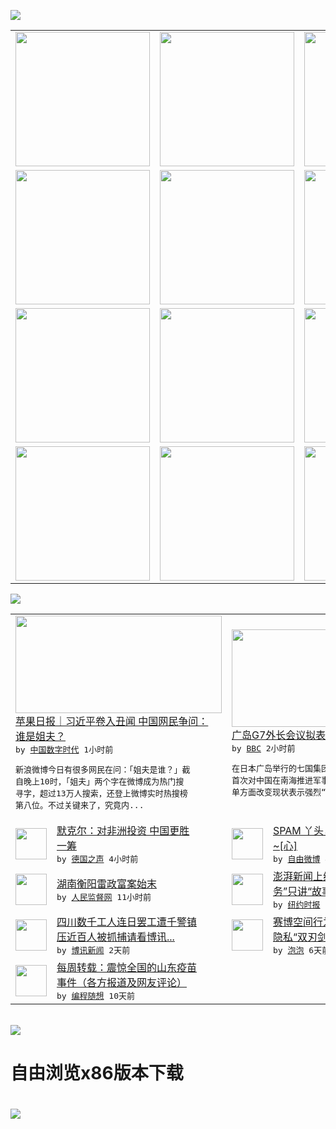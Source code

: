 

<a href="https://github.com/greatfire/z/raw/master/FreeBrowser.apk"><img src="https://raw.githubusercontent.com/greatfire/wiki/master/x/header.png" /></a><table><tr><td width="262" align="center" valign="center"><a href="https://github.com/greatfire/wiki/wiki/nyt" title="纽约时报中文网 国际纵览"><img src="https://raw.githubusercontent.com/greatfire/wiki/master/x/nyt_flag.png" width="215"/></a></td><td width="262" align="center" valign="center"><a href="https://github.com/greatfire/wiki/wiki/dw" title=""><img src="https://raw.githubusercontent.com/greatfire/wiki/master/x/dw_flag.png" width="215"/></a></td><td width="262" align="center" valign="center"><a href="https://github.com/greatfire/wiki/wiki/rmjd" title=""><img src="https://raw.githubusercontent.com/greatfire/wiki/master/x/rmjd_flag.png" width="215"/></a></td></tr><tr><td width="262" align="center" valign="center"><a href="https://github.com/paopaonetizen/website" title="泡泡 - 未经审查的互联网信息"><img src="https://raw.githubusercontent.com/greatfire/wiki/master/x/pp_flag.png" width="215"/></a></td><td width="262" align="center" valign="center"><a href="https://github.com/getlantern/mirror" title="以及自由微博和GreatFire.org官方中文论坛"><img src="https://raw.githubusercontent.com/greatfire/wiki/master/x/lantern_flag.png" width="215"/></a></td><td width="262" align="center" valign="center"><a href="https://github.com/cdtmirrors/m/" title=""><img src="https://raw.githubusercontent.com/greatfire/wiki/master/x/cdt_flag.png" width="215"/></a></td></tr><tr><td width="262" align="center" valign="center"><a href="https://github.com/program-think/blog" title="编程随想的博客"><img src="https://raw.githubusercontent.com/greatfire/wiki/master/x/pt_flag.png" width="215"/></a></td><td width="262" align="center" valign="center"><a href="https://github.com/greatfire/wiki/wiki/bbc" title=""><img src="https://raw.githubusercontent.com/greatfire/wiki/master/x/bbc_flag.png" width="215"/></a></td><td width="262" align="center" valign="center"><a href="https://github.com/freeweibo/s" title="自由微博 - 匿名和不受屏蔽的新浪微博搜索"><img src="https://raw.githubusercontent.com/greatfire/wiki/master/x/fw_flag.png" width="215"/></a></td></tr><tr><td width="262" align="center" valign="center"><a href="https://github.com/greatfire/wiki/wiki/google" title=""><img src="https://raw.githubusercontent.com/greatfire/wiki/master/x/google_flag.png" width="215"/></a></td><td width="262" align="center" valign="center"><a href="https://github.com/bxnews/boxun" title=""><img src="https://raw.githubusercontent.com/greatfire/wiki/master/x/bx_flag.png" width="215"/></a></td><td width="262" align="center" valign="center"><a href="https://github.com/greatfire/wiki/wiki/open-source" title="欢迎访问GreatFire.org开发者项目网站"><img src="https://raw.githubusercontent.com/greatfire/wiki/master/x/open-source_flag.png" width="215"/></a></td></tr></table><img src="https://raw.githubusercontent.com/greatfire/wiki/master/x/newsfeed text.png" /><table cols="4"><tr><td colspan="2" width="380"><a href="http://feedproxy.google.com/~r/chinadigitaltimes/main-page/~3/93DBK_P-S9Y/"><img src="http://i1.wp.com/chinadigitaltimes.net/chinese/files/2016/04/1459952998_40c8.jpg?resize=549%2C309" width="330" height="156"/></a></br><a href="http://feedproxy.google.com/~r/chinadigitaltimes/main-page/~3/93DBK_P-S9Y/">苹果日报｜习近平卷入丑闻 中国网民争问：<br/>谁是姐夫？</a></br><kbd> by <a href="http://chinadigitaltimes.net/chinese/">中国数字时代</a> 1小时前 </kbd></br><pre>新浪微博今日有很多网民在问：「姐夫是谁？」截<br/>自晚上10时，「姐夫」两个字在微博成为热门搜<br/>寻字，超过13万人搜索，还登上微博实时热搜榜<br/>第八位。不过关键来了，究竟内...</pre></td><td colspan="2" width="380"><a href="http://www.bbc.com/zhongwen/simp/world/2016/04/160406_japan_g7_china_sea"><img src="http://a.files.bbci.co.uk/worldservice/live/assets/images/2016/03/20/160320183003_south_sea_144x81_sciencephotolibrary_nocredit.jpg" width="330" height="156"/></a></br><a href="http://www.bbc.com/zhongwen/simp/world/2016/04/160406_japan_g7_china_sea">广岛G7外长会议拟表态“反对”南海军事化</a></br><kbd> by <a href="http://www.bbc.co.uk/zhongwen/simp">BBC</a> 2小时前 </kbd></br><pre>在日本广岛举行的七国集团外长会议将发表文件，<br/>首次对中国在南海推进军事基地化表示关切，并对<br/>单方面改变现状表示强烈“反对”。</pre></td></tr><tr><td><img src="http://www.dw.com/image/0,,19170097_302,00.jpg" width="50" height="50"/></td><td width="280"><a href="http://dw.com/p/1IR2g?maca=chi-GK-text-greatfire-all-chinese-15625-xml-mrss">默克尔：对非洲投资 中国更胜<br/>一筹</a></br><kbd> by <a href="http://dw.de">德国之声</a> 4小时前 </kbd></td><td><img src="http://ww1.sinaimg.cn/large/d7eb27e2gw1f2na13fhvdj20c811wq6t.jpg" width="50" height="50"/></td><td width="280"><a href="https://freeweibo.com/weibo/3961445219830013">SPAM 丫头，记得活得漂亮<br/>~[心]</a></br><kbd> by <a href="https://freeweibo.com/">自由微博</a> 4小时前 </kbd></td></tr><tr><td><img src="http://www.rmjdw.com/uploads/allimg/160406/1103411N0-0.jpg" width="50" height="50"/></td><td width="280"><a href="http://www.rmjdw.com//shehuijilu/20160406/15522.html">湖南衡阳雷政富案始末 </a></br><kbd> by <a href="http://www.rmjdw.com/">人民监督网</a> 11小时前 </kbd></td><td><img src="http://static01.nyt.com/images/2016/04/06/business/06chinamedia01/06chinamedia01-articleLarge-v3.jpg" width="50" height="50"/></td><td width="280"><a href="https://d3qlz4p8smvoli.cloudfront.net/business/20160406/c06chinamedia/">澎湃新闻上线英文版，没有“任<br/>务”只讲“故事”</a></br><kbd> by <a href="http://m.cn.nytimes.com/">纽约时报</a> 1天前 </kbd></td></tr><tr><td><img src="http://www.boxun.com/news/images/2016/04/201604050028china1.jpg" width="50" height="50"/></td><td width="280"><a href="http://www.boxun.com/news/gb/china/2016/04/201604050028.shtml">四川数千工人连日罢工遭千警镇<br/>压近百人被抓捕请看博讯...</a></br><kbd> by <a href="http://www.boxun.com">博讯新闻</a> 2天前 </kbd></td><td><img src="https://pao-pao.net/sites/pao-pao.net/files/styles/large/public/xia_pian_wen_zhong_tu_.jpg?itok=PbTXxyjR" width="50" height="50"/></td><td width="280"><a href="https://pao-pao.net/article/684">赛博空间行为心理：群组极化和<br/>隐私“双刃剑”（下）</a></br><kbd> by <a href="https://pao-pao.net">泡泡</a> 6天前 </kbd></td></tr><tr><td><img src="http://lh3.googleusercontent.com/p2SuJcGJA5Ib4khCcDZHZ_CBvjPHoVm9tUYxfnxhd9YsFoIMYFQSb3rH6_YQEJDl-0e1-IjOO1-YYbY2C9Px_jP_2-6K0Nnd72J0FfNUokRAPNImUTDJ-YVNFoMriHvORu_GAnvguh4" width="50" height="50"/></td><td width="280"><a href="http://feedproxy.google.com/~r/programthink/~3/H-pq0ktXeyw/weekly-share-99.html">每周转载：震惊全国的山东疫苗<br/>事件（各方报道及网友评论）</a></br><kbd> by <a href="http://program-think.blogspot.com">编程随想</a> 10天前 </kbd></td></table></br><a href="https://github.com/greatfire/z/raw/master/FreeBrowser.apk"><img src="https://raw.githubusercontent.com/greatfire/wiki/master/x/download app.png" /></a><h1>自由浏览x86版本下载<h1><a href="https://github.com/greatfire/z/raw/master/FreeBrowser-x86.apk"><img src="https://raw.githubusercontent.com/greatfire/images/master/fb86.qr.png" /></a>